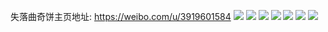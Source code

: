 失落曲奇饼主页地址: https://weibo.com/u/3919601584 
![](https://wx4.sinaimg.cn/mw2000/e9a05fb0ly1h9c08111ccj219k1tku0y.jpg) 
![](https://wx4.sinaimg.cn/mw2000/e9a05fb0ly1h9c07yr8lcj21tk19k1fg.jpg) 
![](https://wx4.sinaimg.cn/mw2000/e9a05fb0ly1h9c086mafpj21hc0u0ka7.jpg) 
![](https://wx4.sinaimg.cn/mw2000/e9a05fb0ly1h9c081qqiej21hc0u01kx.jpg) 
![](https://wx4.sinaimg.cn/mw2000/e9a05fb0ly1h9c0876cogj21hc0u04qp.jpg) 
![](https://wx4.sinaimg.cn/mw2000/e9a05fb0ly1h97t6rcpv9j21760u0gs1.jpg) 
![](https://wx4.sinaimg.cn/mw2000/e9a05fb0ly1h93lxgxidzj20u014011x.jpg) 
